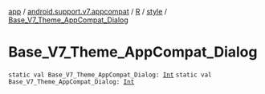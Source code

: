 [app](../../../index.md) / [android.support.v7.appcompat](../../index.md) / [R](../index.md) / [style](index.md) / [Base_V7_Theme_AppCompat_Dialog](./-base_-v7_-theme_-app-compat_-dialog.md)

# Base_V7_Theme_AppCompat_Dialog

`static val Base_V7_Theme_AppCompat_Dialog: `[`Int`](https://kotlinlang.org/api/latest/jvm/stdlib/kotlin/-int/index.html)
`static val Base_V7_Theme_AppCompat_Dialog: `[`Int`](https://kotlinlang.org/api/latest/jvm/stdlib/kotlin/-int/index.html)
